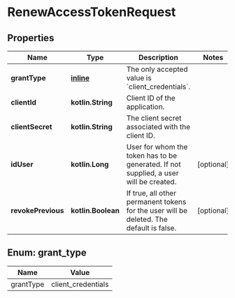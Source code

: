 
# RenewAccessTokenRequest

## Properties
Name | Type | Description | Notes
------------ | ------------- | ------------- | -------------
**grantType** | [**inline**](#GrantType) | The only accepted value is &#x60;client_credentials&#x60;. | 
**clientId** | **kotlin.String** | Client ID of the application. | 
**clientSecret** | **kotlin.String** | The client secret associated with the client ID. | 
**idUser** | **kotlin.Long** | User for whom the token has to be generated. If not supplied, a user will be created. |  [optional]
**revokePrevious** | **kotlin.Boolean** | If true, all other permanent tokens for the user will be deleted. The default is false. |  [optional]


<a id="GrantType"></a>
## Enum: grant_type
Name | Value
---- | -----
grantType | client_credentials



